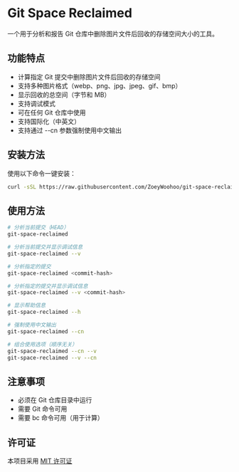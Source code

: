 # Git Space Reclaimed

一个用于分析和报告 Git 仓库中删除图片文件后回收的存储空间大小的工具。

## 功能特点

- 计算指定 Git 提交中删除图片文件后回收的存储空间
- 支持多种图片格式（webp、png、jpg、jpeg、gif、bmp）
- 显示回收的总空间（字节和 MB）
- 支持调试模式
- 可在任何 Git 仓库中使用
- 支持国际化（中英文）
- 支持通过 --cn 参数强制使用中文输出

## 安装方法

使用以下命令一键安装：

```bash
curl -sSL https://raw.githubusercontent.com/ZoeyWoohoo/git-space-reclaimed/main/install.sh | sudo bash
```

## 使用方法

```bash
# 分析当前提交（HEAD）
git-space-reclaimed

# 分析当前提交并显示调试信息
git-space-reclaimed --v

# 分析指定的提交
git-space-reclaimed <commit-hash>

# 分析指定的提交并显示调试信息
git-space-reclaimed --v <commit-hash>

# 显示帮助信息
git-space-reclaimed --h

# 强制使用中文输出
git-space-reclaimed --cn

# 组合使用选项（顺序无关）
git-space-reclaimed --cn --v
git-space-reclaimed --v --cn
```

## 注意事项

- 必须在 Git 仓库目录中运行
- 需要 Git 命令可用
- 需要 bc 命令可用（用于计算）

## 许可证

本项目采用 [MIT 许可证](LICENSE)